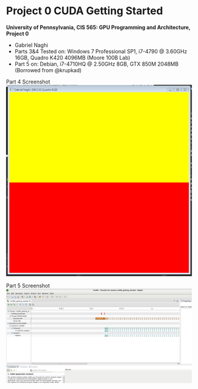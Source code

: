 Project 0 CUDA Getting Started
====================

**University of Pennsylvania, CIS 565: GPU Programming and Architecture, Project 0**

* Gabriel Naghi
* Parts 3&4 Tested on: Windows 7 Professional SP1, i7-4790 @ 3.60GHz 16GB, Quadro K420 4096MB (Moore 100B Lab)
* Part 5 on: Debian, i7-4710HQ @ 2.50GHz 8GB, GTX 850M 2048MB (Borrowed from @krupkad)

Part 4 Screenshot
![](images/Capture1.PNG)

Part 5 Screenshot
![](images/Capture2.png)
